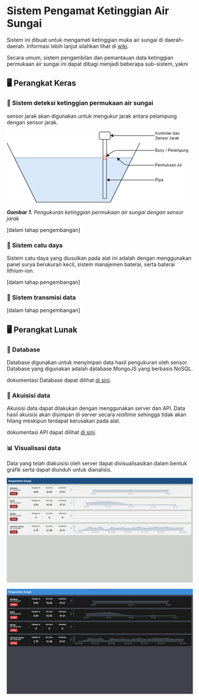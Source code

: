 # Sistem Pengamat Ketinggian Air Sungai
Sistem ini dibuat untuk mengamati ketinggian muka air sungai di daerah-daerah. Informasi lebih lanjut silahkan lihat di [wiki](./wiki).

Secara umum, sistem pengambilan dan pemantauan data ketinggian permukaan air sungai ini dapat dibagi menjadi beberapa sub-sistem, yakni

## 🖥 Perangkat Keras

### 🌊 Sistem deteksi ketinggian permukaan air sungai
sensor jarak akan digunakan untuk mengukur jarak antara pelampung dengan sensor jarak.

![Pengukuran ketinggian permukaan air sungai dengan sensor jarak](./wiki/resource/img/level-measurement.png)

***Gambar 1.** Pengukuran ketinggian permukaan air sungai dengan sensor jarak*

[dalam tahap pengembangan]



### 🔋 Sistem catu daya
Sistem catu daya yang diusulkan pada alat ini adalah dengan menggunakan panel surya berukuran kecil, sistem manajemen baterai, serta baterai lithium-ion.

[dalam tahap pengembangan]



### 📶 Sistem transmisi data 

[dalam tahap pengembangan]





## 🖥 Perangkat Lunak

### 💾 Database
Database digunakan untuk menyimpan data hasil pengukuran oleh sensor. Database yang digunakan adalah database MongoJS yang berbasis NoSQL. 

dokumentasi Database dapat dilihat [di sini](wiki/Database.md).



### 📝 Akuisisi data
Akuisisi data dapat dilakukan dengan menggunakan server dan API. Data hasil akuisisi akan disimpan di server secara *realtime* sehingga tidak akan hilang meskipun terdapat kerusakan pada alat.

dokumentasi API dapat dilihat [di sini](wiki/API.md).



### 📊 Visualisasi data
Data yang telah diakuisisi oleh server dapat divisualisasikan dalam bentuk grafik serta dapat diunduh untuk dianalisis.

![tampilan terang](./wiki/resource/img/gui.light.png)

![tampilan gelap](./wiki/resource/img/gui.dark.png)



